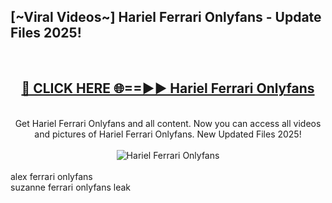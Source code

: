 <h2>[~Viral Videos~] Hariel Ferrari Onlyfans - Update Files 2025!</h2>
<br>
<div align="center">
<h2><a href="https://betterlinks.top/A2PfLJ" rel="nofollow">🔴 CLICK HERE 🌐==►► Hariel Ferrari Onlyfans</a></h2>
<br>
Get Hariel Ferrari Onlyfans and all content. Now you can access all videos and pictures of Hariel Ferrari Onlyfans. New Updated Files 2025!
<br>
<br>
<a href="https://betterlinks.top/A2PfLJ" rel="nofollow" data-target="animated-image.originalLink"><img src="https://i.ibb.co.com/WyWwxjT/player-gif2.gif" alt="Hariel Ferrari Onlyfans" style="max-width: 100%; display: inline-block;" data-target="animated-image.originalImage"></a>
</div>
<br>
alex ferrari onlyfans<br>
suzanne ferrari onlyfans leak